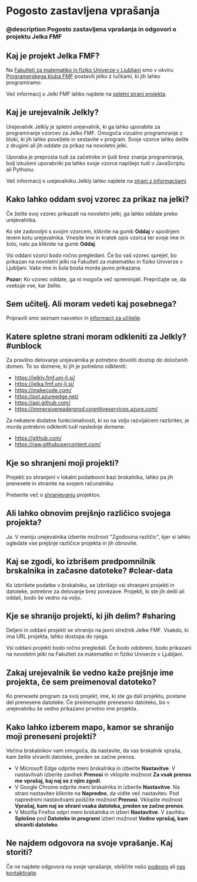 # Pogosto zastavljena vprašanja

### @description Pogosto zastavljena vprašanja in odgovori o projektu Jelka FMF

## Kaj je projekt Jelka FMF?

Na [Fakulteti za matematiko in fiziko Univerze v Ljubljani](https://www.fmf.uni-lj.si/)
smo v okviru [Programerskega kluba FMF](https://programerski-klub-fmf.github.io/)
postavili jelko z lučkami, ki jih lahko programiramo.

Več informacij o Jelki FMF lahko najdete na [spletni strani projekta](https://jelka.fmf.uni-lj.si/about/).

## Kaj je urejevalnik Jelkly?

Urejevalnik Jelkly je spletni urejevalnik, ki ga lahko uporabite za programiranje
vzorcev za Jelko FMF. Omogoča vizualno programiranje z bloki, ki jih lahko povežete
in sestavite v program. Svoje vzorce lahko delite z drugimi ali jih oddate za prikaz
na novoletni jelki.

Uporaba je preprosta tudi za začetnike in ljudi brez znanja programiranja, bolj
izkušeni uporabniki pa lahko svoje vzorce napišejo tudi v JavaScriptu ali Pythonu.

Več informacij o urejevalniku Jelkly lahko najdete na [strani z informacijami](/index).

## Kako lahko oddam svoj vzorec za prikaz na jelki?

Če želite svoj vzorec prikazati na novoletni jelki, ga lahko oddate preko urejevalnika.

Ko ste zadovoljni s svojim vzorcem, kliknite na gumb **Oddaj** v spodnjem levem kotu
urejevalnika. Vnesite ime in kratek opis vzorca ter svoje ime in šolo, nato pa kliknite
na gumb **Oddaj**.

Vsi oddani vzorci bodo ročno pregledani. Če bo vaš vzorec sprejet, bo prikazan na
novoletni jelki na Fakulteti za matematiko in fiziko Univerze v Ljubljani.  Vaše ime
in šola bosta morda javno prikazana.

**Pozor:** Ko vzorec oddate, ga ni mogoče več spreminjati. Prepričajte se, da vsebuje
vse, kar želite.

## Sem učitelj. Ali moram vedeti kaj posebnega?

Pripravili smo seznam nasvetov in [informacij za učitelje](/teachers).

## Katere spletne strani moram odkleniti za Jelkly? #unblock

Za pravilno delovanje urejevalnika je potrebno dovoliti dostop do določenih domen.
To so domene, ki jih je potrebno odkleniti:

* https://jelkly.fmf.uni-lj.si/
* https://jelka.fmf.uni-lj.si/
* https://makecode.com/
* https://pxt.azureedge.net/
* https://api.github.com/
* https://immersivereaderprod.cognitiveservices.azure.com/

Za nekatere dodatne funkcionalnosti, ki so na voljo razvijalcem razširitev, je morda
potrebno odkleniti tudi naslednje domene:

* https://github.com/
* https://raw.githubusercontent.com/

## Kje so shranjeni moji projekti?

Projekti so shranjeni v lokalni podatkovni bazi brskalnika, lahko pa jih prenesete in
shranite na svojem računalniku.

Preberite več o [shranjevanju](/save) projektov.

## Ali lahko obnovim prejšnjo različico svojega projekta?

Ja. V meniju urejevalnika izberite možnost "Zgodovina različic", kjer si lahko ogledate
vse prejšnje različice projekta in jih obnovite.

## Kaj se zgodi, ko izbrišem predpomnilnik brskalnika in začasne datoteke? #clear-data

Ko izbrišete podatke v brskalniku, se izbrišejo vsi shranjeni projekti in datoteke,
potrebne za delovanje brez povezave. Projekti, ki ste jih delili ali oddali, bodo
še vedno na voljo.

## Kje se shranijo projekti, ki jih delim? #sharing

Deljeni in oddani projekti se shranijo na javni strežnik Jelke FMF. Vsakdo, ki ima URL
projekta, lahko dostopa do njega.

Vsi oddani projekti bodo ročno pregledali. Če bodo odobreni, bodo prikazani na novoletni
jelki na Fakulteti za matematiko in fiziko Univerze v Ljubljani.

## Zakaj urejevalnik še vedno kaže prejšnje ime projekta, če sem preimenoval datoteko?

Ko prenesete program za svoj projekt, ime, ki ste ga dali projektu, postane del prenesene
datoteke. Če preimenujete preneseno datoteko, bo v urejevalniku še vedno prikazano
prvotno ime projekta.

## Kako lahko izberem mapo, kamor se shranijo moji preneseni projekti?

Večina brskalnikov vam omogoča, da nastavite, da vas brskalnik vpraša, kam želite
shraniti datoteke, preden se začne prenos.

* V Microsoft Edge odprite meni brskalnika in izberite **Nastavitve**. V nastavitvah
  izberite zavihek **Prenosi** in vklopite možnost **Za vsak prenos me vprašaj, kaj
  naj se z njim zgodi**.
* V Google Chrome odprite meni brskalnika in izberite **Nastavitve**. Na strani
  nastavitev kliknite na **Napredno**, da vidite več nastavitev. Pod naprednimi
  nastavitvami poiščite možnost **Prenosi**. Vklopite možnost **Vprašaj, kam naj
  se shrani vsaka datoteka, preden se začne prenos**.
* V Mozilla Firefox odpri meni brskalnika in izberi **Nastavitve**. V zavihku
  **Splošno** pod **Datoteke in programi** izberi možnost **Vedno vprašaj, kam
  shraniti datoteko**.

## Ne najdem odgovora na svoje vprašanje. Kaj storiti?

Če ne najdete odgovora na svoje vprašanje, obiščite našo [podporo](/support) ali [nas kontaktirajte](/contact).
